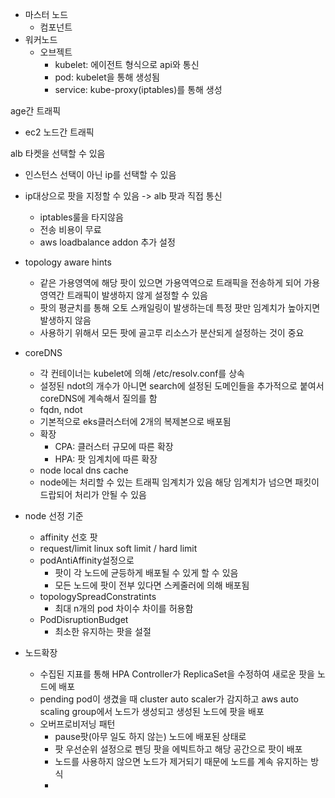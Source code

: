 - 마스터 노드
  - 컴포넌트
- 워커노드
  - 오브젝트
    - kubelet: 에이전트 형식으로 api와 통신
    - pod: kubelet을 통해 생성됨
    - service: kube-proxy(iptables)를 통해 생성

age간 트래픽
- ec2 노드간 트래픽

alb 타켓을 선택할 수 있음
- 인스턴스 선택이 아닌 ip를 선택할 수 있음
- ip대상으로 팟을 지정할 수 있음 -> alb 팟과 직접 통신
  - iptables룰을 타지않음
  - 전송 비용이 무료 
  - aws loadbalance addon 추가 설정

- topology aware hints
  - 같은 가용영역에 해당 팟이 있으면 가용역역으로 트래픽을 전송하게 되어 가용영역간 트래픽이 발생하지 않게 설정할 수 있음
  - 팟의 평균치를 통해 오토 스캐일링이 발생하는데 특정 팟만 임계치가 높아지면 발생하지 않음
  - 사용하기 위해서 모든 팟에 골고루 리소스가 분산되게 설정하는 것이 중요

- coreDNS
  - 각 컨테이너는 kubelet에 의해 /etc/resolv.conf를 상속
  - 설정된 ndot의 개수가 아니면 search에 설정된 도메인들을 추가적으로 붙여서 coreDNS에 계속해서 질의를 함
  - fqdn, ndot
  - 기본적으로 eks클러스터에 2개의 복제본으로 배포됨
  - 확장
    - CPA: 클러스터 규모에 따른 확장
    - HPA: 팟 임계치에 따른 확장
  - node local dns cache
  - node에는 처리할 수 있는 트래픽 임계치가 있음 해당 임계치가 넘으면 패킷이 드랍되어 처리가 안될 수 있음

- node 선정 기준
  - affinity 선호 팟
  - request/limit linux soft limit / hard limit
  - podAntiAffinity설정으로
    - 팟이 각 노드에 균등하게 배포될 수 있게 할 수 있음
    - 모든 노드에 팟이 전부 있다면 스케줄러에 의해 배포됨
  - topologySpreadConstratints
    - 최대 n개의 pod 차이수 차이를 허용함
  - PodDisruptionBudget
    - 최소한 유지하는 팟을 설절

- 노드확장
  - 수집된 지표를 통해 HPA Controller가 ReplicaSet을 수정하여 새로운 팟을 노드에 배포
  - pending pod이 생겼을 때 cluster auto scaler가 감지하고 aws auto scaling group에서 노드가 생성되고 생성된 노드에 팟을 배포
  - 오버프로비저닝 패턴
    - pause팟(아무 일도 하지 않는) 노드에 배포된 상태로
    - 팟 우선순위 설정으로 펜딩 팟을 에빅트하고 해당 공간으로 팟이 배포
    - 노드를 사용하지 않으면 노드가 제거되기 때문에 노드를 계속 유지하는 방식
    - 